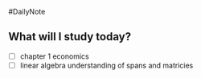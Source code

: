 #DailyNote 

## What will I study today?
- [ ] chapter 1 economics
- [ ] linear algebra understanding of spans and matricies